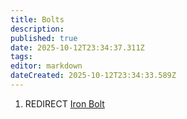 ```yaml
---
title: Bolts
description: 
published: true
date: 2025-10-12T23:34:37.311Z
tags: 
editor: markdown
dateCreated: 2025-10-12T23:34:33.589Z
---
```


1.  REDIRECT [Iron Bolt](Iron_Bolt.md "wikilink")